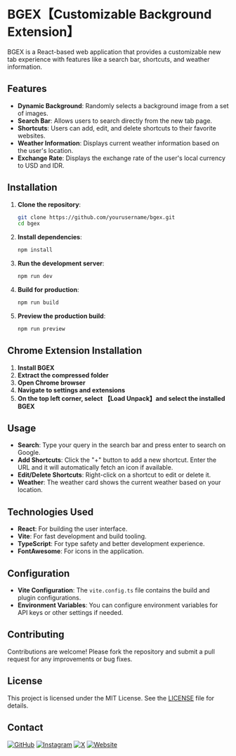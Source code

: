 # BGEX【Customizable Background Extension】

BGEX is a React-based web application that provides a customizable new tab experience with features like a search bar, shortcuts, and weather information.

## Features

- **Dynamic Background**: Randomly selects a background image from a set of images.
- **Search Bar**: Allows users to search directly from the new tab page.
- **Shortcuts**: Users can add, edit, and delete shortcuts to their favorite websites.
- **Weather Information**: Displays current weather information based on the user's location.
- **Exchange Rate**: Displays the exchange rate of the user's local currency to USD and IDR.

## Installation

1. **Clone the repository**:

   ```bash
   git clone https://github.com/yourusername/bgex.git
   cd bgex
   ```

2. **Install dependencies**:

   ```bash
   npm install
   ```

3. **Run the development server**:

   ```bash
   npm run dev
   ```

4. **Build for production**:

   ```bash
   npm run build
   ```

5. **Preview the production build**:
   ```bash
   npm run preview
   ```

## Chrome Extension Installation

1. **Install BGEX**
2. **Extract the compressed folder**
3. **Open Chrome browser**
4. **Navigate to settings and extensions**
5. **On the top left corner, select 【Load Unpack】and select the installed BGEX**

## Usage

- **Search**: Type your query in the search bar and press enter to search on Google.
- **Add Shortcuts**: Click the "+" button to add a new shortcut. Enter the URL and it will automatically fetch an icon if available.
- **Edit/Delete Shortcuts**: Right-click on a shortcut to edit or delete it.
- **Weather**: The weather card shows the current weather based on your location.

## Technologies Used

- **React**: For building the user interface.
- **Vite**: For fast development and build tooling.
- **TypeScript**: For type safety and better development experience.
- **FontAwesome**: For icons in the application.

## Configuration

- **Vite Configuration**: The `vite.config.ts` file contains the build and plugin configurations.
- **Environment Variables**: You can configure environment variables for API keys or other settings if needed.

## Contributing

Contributions are welcome! Please fork the repository and submit a pull request for any improvements or bug fixes.

## License

This project is licensed under the MIT License. See the [LICENSE](LICENSE) file for details.

## Contact

[![GitHub](https://img.icons8.com/ios-glyphs/30/FFFFFF/github.png)](https://github.com/RomaruDaze)
[![Instagram](https://img.icons8.com/ios-glyphs/30/FFFFFF/instagram-new.png)](https://www.instagram.com/romaru._/)
[![X](https://img.icons8.com/ios-glyphs/30/FFFFFF/twitterx.png)](https://www.x.com/romarudaze)
[![Website](https://img.icons8.com/ios-glyphs/30/FFFFFF/domain.png)](https://romarudaze.github.io/)
